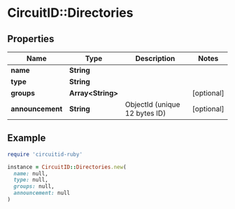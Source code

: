 # CircuitID::Directories

## Properties

| Name | Type | Description | Notes |
| ---- | ---- | ----------- | ----- |
| **name** | **String** |  |  |
| **type** | **String** |  |  |
| **groups** | **Array&lt;String&gt;** |  | [optional] |
| **announcement** | **String** | ObjectId (unique 12 bytes ID) | [optional] |

## Example

```ruby
require 'circuitid-ruby'

instance = CircuitID::Directories.new(
  name: null,
  type: null,
  groups: null,
  announcement: null
)
```


